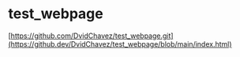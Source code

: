 # test_webpage
[https://github.com/DvidChavez/test_webpage.git](https://github.dev/DvidChavez/test_webpage/blob/main/index.html)
